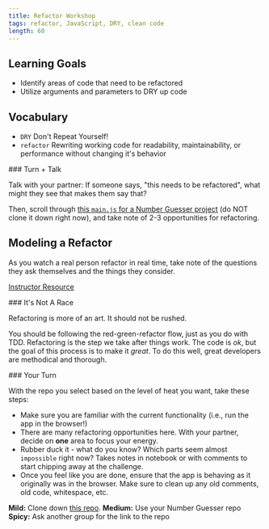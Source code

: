 ```yaml
---
title: Refactor Workshop
tags: refactor, JavaScript, DRY, clean code
length: 60
---
```


## Learning Goals

* Identify areas of code that need to be refactored
* Utilize arguments and parameters to DRY up code

## Vocabulary

- `DRY` Don't Repeat Yourself!
- `refactor` Rewriting working code for readability, maintainability, or performance without changing it's behavior

<section class="call-to-action">
### Turn + Talk

Talk with your partner: If someone says, "this needs to be refactored", what might they see that makes them say that?

Then, scroll through [this `main.js` for a Number Guesser project](https://github.com/turingschool-examples/num-guess-refactor/blob/master/main.js) (do NOT clone it down right now), and take note of 2-3 opportunities for refactoring.
</section>

## Modeling a Refactor

As you watch a real person refactor in real time, take note of the questions they ask themselves and the things they consider.

[Instructor Resource](https://github.com/turingschool/front-end-keys/blob/master/module-1/lesson-plans/refactoring.md)

<section class="note">
### It's Not A Race

Refactoring is more of an art. It should not be rushed.

You should be following the red-green-refactor flow, just as you do with TDD. Refactoring is the step we take after things work. The code is _ok_, but the goal of this process is to make it _great_. To do this well, great developers are methodical and thorough.
</section>

<section class="checks-for-understanding">
### Your Turn

With the repo you select based on the level of heat you want, take these steps:
- Make sure you are familiar with the current functionality (i.e., run the app in the browser!)
- There are many refactoring opportunities here. With your partner, decide on **one** area to focus your energy.
- Rubber duck it - what do you know? Which parts seem almost `impossible` right now? Takes notes in notebook or with comments to start chipping away at the challenge.
- Once you feel like you are done, ensure that the app is behaving as it originally was in the browser. Make sure to clean up any old comments, old code, whitespace, etc.

**Mild:** Clone down [this repo](https://github.com/turingschool-examples/num-guess-refactor).
**Medium:** Use your Number Guesser repo
**Spicy:** Ask another group for the link to the repo
</section>
